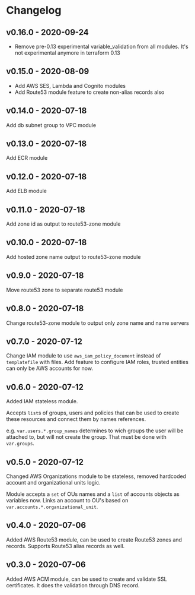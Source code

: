 # Changelog

## v0.16.0 - 2020-09-24

- Remove pre-0.13 experimental variable_validation from all modules. It's not experimental anymore in terraform 0.13 

## v0.15.0 - 2020-08-09

- Add AWS SES, Lambda and Cognito modules
- Add Route53 module feature to create non-alias records also 

## v0.14.0 - 2020-07-18

Add db subnet group to VPC module

## v0.13.0 - 2020-07-18

Add ECR module

## v0.12.0 - 2020-07-18

Add ELB module

## v0.11.0 - 2020-07-18

Add zone id as output to route53-zone module

## v0.10.0 - 2020-07-18

Add hosted zone name output to route53-zone module

## v0.9.0 - 2020-07-18

Move route53 zone to separate route53 module

## v0.8.0 - 2020-07-18

Change route53-zone module to output only zone name and name servers

## v0.7.0 - 2020-07-12

Change IAM module to use `aws_iam_policy_document` instead of `templatefile` with files.
Add feature to configure IAM roles, trusted entities can only be AWS accounts for now.

## v0.6.0 - 2020-07-12

Added IAM stateless module. 

Accepts `list`s of groups, users and policies that can be used to create these resources and connect them by names references.

e.g. `var.users.*.group_names` determines to wich groups the user will be attached to, but will not create the group. 
That must be done with `var.groups`.

## v0.5.0 - 2020-07-12

Changed AWS Organizations module to be stateless, removed hardcoded account and organizational units logic. 

Module accepts a `set` of OUs names and a `list` of accounts objects as variables now. 
Links an account to OU's based on `var.accounts.*.organizational_unit`.  

## v0.4.0 - 2020-07-06

Added AWS Route53 module, can be used to create Route53 zones and records. Supports Route53 alias records as well. 

## v0.3.0 - 2020-07-06

Added AWS ACM module, can be used to create and validate SSL certificates. It does the validation through DNS record.
 